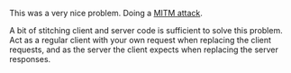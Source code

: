 This was a very nice problem. Doing a [MITM attack](http://en.wikipedia.org/wiki/Man-in-the-middle_attack). 

A bit of stitching client and server code is sufficient to solve this problem. Act as a regular client with your own request when replacing the client requests, and as the server the client expects when replacing the server responses.
